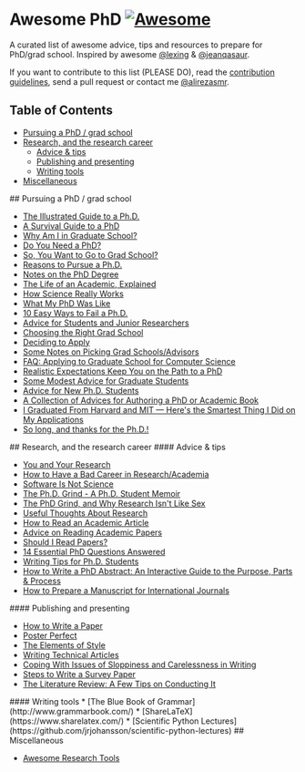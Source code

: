 # Awesome PhD [![Awesome](https://cdn.rawgit.com/sindresorhus/awesome/d7305f38d29fed78fa85652e3a63e154dd8e8829/media/badge.svg)](https://github.com/sindresorhus/awesome)

A curated list of awesome advice, tips and resources to prepare for PhD/grad school. Inspired by awesome [@lexing](https://twitter.com/lexing) & [@jeanqasaur](https://twitter.com/jeanqasaur).

If you want to contribute to this list (PLEASE DO), read the [contribution guidelines](https://github.com/alirezasmr/awesome-phd/blob/master/contributing.md), send a pull request or contact me [@alirezasmr](https://twitter.com/alirezasmr).

## Table of Contents

<!-- MarkdownTOC depth=4 -->

- [Pursuing a PhD / grad school](#phd)
- [Research, and the research career](#research)
    - [Advice & tips](#research-advice)
    - [Publishing and presenting](#research-publishing-presenting)
    - [Writing tools](#research-writing-tools)
- [Miscellaneous](#general)

<!-- /MarkdownTOC -->

<a name="phd" />
## Pursuing a PhD / grad school

* [The Illustrated Guide to a Ph.D.](http://matt.might.net/articles/phd-school-in-pictures/)
* [A Survival Guide to a PhD](http://karpathy.github.io/2016/09/07/phd/)
* [Why Am I in Graduate School?](http://cra-ccc.org/lifeofacsgs/why-am-i-in-graduate-school)
* [Do You Need a PhD?](http://matt-welsh.blogspot.my/2012/03/do-you-need-phd.html)
* [So, You Want to Go to Grad School?](http://matt-welsh.blogspot.my/2010/09/so-you-want-to-go-to-grad-school.html)
* [Reasons to Pursue a Ph.D.](http://jxyzabc.blogspot.my/2011/12/reasons-to-pursue-phd.html)
* [Notes on the PhD Degree](http://matt-welsh.blogspot.my/2010/09/so-you-want-to-go-to-grad-school.html)
* [The Life of an Academic, Explained](http://jxyzabc.blogspot.my/2012/02/life-of-academic-explained.html)
* [How Science Really Works](http://jxyzabc.blogspot.my/2013/01/how-science-really-works.html)
* [What My PhD Was Like](http://jxyzabc.blogspot.my/2016/02/my-phd-abridged.html)
* [10 Easy Ways to Fail a Ph.D.](http://matt.might.net/articles/ways-to-fail-a-phd/)
* [Advice for Students and Junior Researchers](http://www.markus-jakobsson.com/advice-for-students-and-junior-researchers)
* [Choosing the Right Grad School](http://www.zephoria.org/thoughts/archives/2009/10/28/choosing_the_ri.html)
* [Deciding to Apply](http://jxyzabc.blogspot.my/2008/08/cs-grad-school-part-1-deciding-to-apply.html)
* [Some Notes on Picking Grad Schools/Advisors](http://jxyzabc.blogspot.my/2009/02/some-notes-on-picking-grad.html)
* [FAQ: Applying to Graduate School for Computer Science](http://jxyzabc.blogspot.my/2012/10/faq-applying-to-graduate-school-for.html)
* [Realistic Expectations Keep You on the Path to a PhD](https://www.timeshighereducation.com/news/realistic-expectations-keep-you-on-the-path-to-a-phd/2015739.article)
* [Some Modest Advice for Graduate Students](http://stearnslab.yale.edu/some-modest-advice-graduate-students)
* [Advice for New Ph.D. Students](http://pgbovine.net/early-stage-PhD-advice.htm)
* [A Collection of Advices for Authoring a PhD or Academic Book](https://medium.com/advice-and-help-in-authoring-a-phd-or-non-fiction)
* [I Graduated From Harvard and MIT — Here's the Smartest Thing I Did on My Applications](http://www.businessinsider.com/make-college-application-stand-out-2016-12?IR=T&r=US&IR=T)
* [So long, and thanks for the Ph.D.!](http://www.cs.unc.edu/~azuma/hitch4.html)

<a name="research" />
## Research, and the research career

<a name="research-advice" />
#### Advice & tips

* [You and Your Research](http://www.cs.virginia.edu/~robins/YouAndYourResearch.html)
* [How to Have a Bad Career in Research/Academia](https://people.eecs.berkeley.edu/~pattrsn/talks/research.pdf)
* [Software Is Not Science](http://matt-welsh.blogspot.my/2011/11/software-is-not-science.html)
* [The Ph.D. Grind - A Ph.D. Student Memoir](http://www.pgbovine.net/PhD-memoir.htm)
* [The PhD Grind, and Why Research Isn't Like Sex](http://blog.regehr.org/archives/743)
* [Useful Thoughts About Research](http://www.eecs.harvard.edu/htk/phdadvice/)
* [How to Read an Academic Article](https://organizationsandmarkets.com/2010/08/31/how-to-read-an-academic-article/)
* [Advice on Reading Academic Papers](http://www4.ncsu.edu/~akmassey/posts/2012-02-15-advice-on-reading-academic-papers.html)
* [Should I Read Papers?](http://michaelrbernste.in/2014/10/21/should-i-read-papers.html)
* [14 Essential PhD Questions Answered](https://www.timeshighereducation.com/news/14-essential-phd-questions-answered/2006473.article?page=0%2C5)
* [Writing Tips for Ph.D. Students](https://faculty.chicagobooth.edu/john.cochrane/research/papers/phd_paper_writing.pdf)
* [How to Write a PhD Abstract: An Interactive Guide to the Purpose, Parts & Process](https://crq.adobeconnect.com/abstract/)
* [How to Prepare a Manuscript for International Journals](https://www.elsevier.com/connect/six-things-to-do-before-writing-your-manuscript)

<a name="research-publishing-presenting" />
#### Publishing and presenting

* [How to Write a Paper](http://www-mech.eng.cam.ac.uk/mmd/ashby-paper-V6.pdf)
* [Poster Perfect](http://www.the-scientist.com/?articles.view/articleNo/31071/title/Poster-Perfect/)
* [The Elements of Style](http://www.bartleby.com/141/)
* [Writing Technical Articles](http://www.cs.columbia.edu/~hgs/etc/writing-style.html)
* [Coping With Issues of Sloppiness and Carelessness in Writing](http://asegrp.blogspot.my/2011/06/coping-with-issues-of-sloppiness-and.html)
* [Steps to Write a Survey Paper](http://researchpedia.info/steps-to-write-a-survey-paper/)
* [The Literature Review: A Few Tips on Conducting It](http://www.writing.utoronto.ca/advice/specific-types-of-writing/literature-review)

<a name="research-writing-tools" />
#### Writing tools
* [The Blue Book of Grammar](http://www.grammarbook.com/)
* [ShareLaTeX](https://www.sharelatex.com/)
* [Scientific Python Lectures](https://github.com/jrjohansson/scientific-python-lectures)

<a name="general" />
## Miscellaneous

* [Awesome Research Tools](https://github.com/emptymalei/awesome-research)
